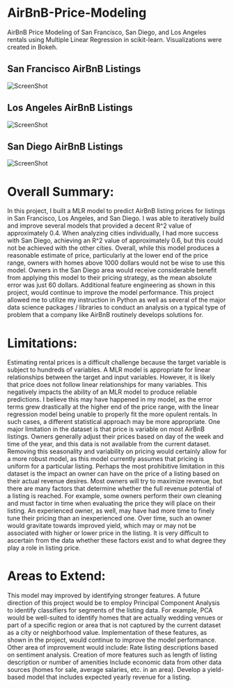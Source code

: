 # AirBnB-Price-Modeling
AirBnB Price Modeling of San Francisco, San Diego, and Los Angeles rentals using Multiple Linear Regression in scikit-learn. Visualizations were created in Bokeh. 

## San Francisco AirBnB Listings
![ScreenShot](https://github.com/az10az/AirBnB-Price-Modeling/blob/master/bokeh_plot-3.png)

## Los Angeles AirBnB Listings
![ScreenShot](https://github.com/az10az/AirBnB-Price-Modeling/blob/master/bokeh_plot-2.png)

## San Diego AirBnB Listings
![ScreenShot](https://github.com/az10az/AirBnB-Price-Modeling/blob/master/bokeh_plot.png)

# Overall Summary:
In this project, I built a MLR model to predict AirBnB listing prices for listings in San Francisco, Los Angeles, and San Diego. I was able to iteratively build and improve several models that provided a decent R^2 value of approximately 0.4. When analyzing cities individually, I had more success with San Diego, achieving an R^2 value of approximately 0.6, but this could not be achieved with the other cities. Overall, while this model produces a reasonable estimate of price, particularly at the lower end of the price range, owners with homes above 1000 dollars would not be wise to use this model. Owners in the San Diego area would receive considerable benefit from applying this model to their pricing strategy, as the mean absolute error was just 60 dollars. Additional feature engineering as shown in this project, would continue to improve the model performance.
This project allowed me to utilize my instruction in Python as well as several of the major data science packages / libraries to conduct an analysis on a typical type of problem that a company like AirBnB routinely develops solutions for.

# Limitations:
Estimating rental prices is a difficult challenge because the target variable is subject to hundreds of variables. A MLR model is appropriate for linear relationships between the target and input variables. However, it is likely that price does not follow linear relationships for many variables. This negatively impacts the ability of an MLR model to produce reliable predictions. I believe this may have happened in my model, as the error terms grew drastically at the higher end of the price range, with the linear regression model being unable to properly fit the more opulent rentals. In such cases, a different statistical approach may be more appropriate.
One major limitation in the dataset is that price is variable on most AirBnB listings. Owners generally adjust their prices based on day of the week and time of the year, and this data is not available from the current dataset. Removing this seasonality and variability on pricing would certainly allow for a more robust model, as this model currently assumes that pricing is uniform for a particular listing.
Perhaps the most prohibitive limitation in this dataset is the impact an owner can have on the price of a listing based on their actual revenue desires. Most owners will try to maximize revenue, but there are many factors that determine whether the full revenue potential of a listing is reached. For example, some owners perform their own cleaning and must factor in time when evaluating the price they will place on their listing. An experienced owner, as well, may have had more time to finely tune their pricing than an inexperienced one. Over time, such an owner would gravitate towards improved yield, which may or may not be associated with higher or lower price in the listing. It is very difficult to ascertain from the data whether these factors exist and to what degree they play a role in listing price.
# Areas to Extend:
This model may improved by identifying stronger features. A future direction of this project would be to employ Principal Component Analysis to identify classifiers for segments of the listing data. For example, PCA would be well-suited to identify homes that are actually wedding venues or part of a specific region or area that is not captured by the current dataset as a city or neighborhood value. Implementation of these features, as shown in the project, would continue to improve the model performance.
Other area of improvement would include:
Rate listing descriptions based on sentiment analysis.
Creation of more features such as length of listing description or number of amenities
Include economic data from other data sources (homes for sale, average salaries, etc. in an area).
Develop a yield-based model that includes expected yearly revenue for a listing.
